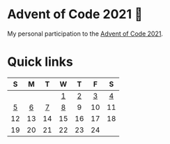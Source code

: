 # Advent of Code 2021 🎅

My personal participation to the [Advent of Code 2021](https://adventofcode.com/2021).


# Quick links

| S 	                    | M 	                    | T 	                    | W 	                    | T 	                    | F 	                    | S 	                    |
|:-:	                    |:-:	                    |:-:	                    |:-:	                    |:-:	                    |:-:	                    |:-:	                    |
|                           |                           |  	                        | [1](workspace/day-1) 	    | [2](workspace/day-2)      | [3](workspace/day-3)      | [4](workspace/day-4)      |
| [5](workspace/day-5)     | [6](workspace/day-6)       | [7](workspace/day-7)      | [8](workspace/day-8)      | 9 	| 10 	| 11 	|
| 12 	| 13 	| 14 	| 15 	| 16 	| 17 	| 18 	|
| 19 	| 20 	| 21 	| 22 	| 23 	| 24 	|       |
